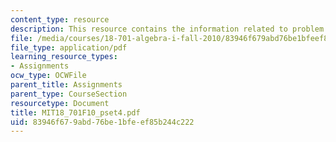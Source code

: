 ```yaml
---
content_type: resource
description: This resource contains the information related to problem set 4.
file: /media/courses/18-701-algebra-i-fall-2010/83946f679abd76be1bfeef85b244c222_MIT18_701F10_pset4.pdf
file_type: application/pdf
learning_resource_types:
- Assignments
ocw_type: OCWFile
parent_title: Assignments
parent_type: CourseSection
resourcetype: Document
title: MIT18_701F10_pset4.pdf
uid: 83946f67-9abd-76be-1bfe-ef85b244c222
---
```

